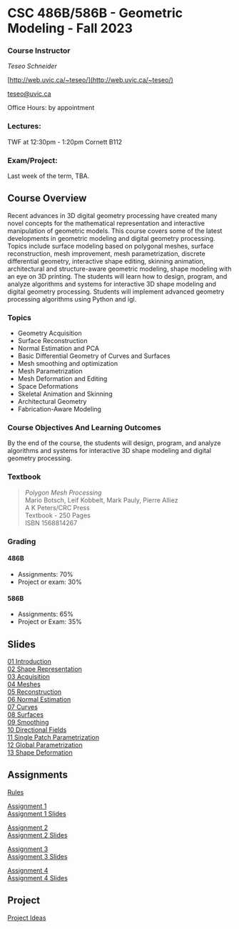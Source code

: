 # CSC 486B/586B - Geometric Modeling - Fall 2023

### Course Instructor
*Teseo Schneider*

[http://web.uvic.ca/~teseo/](http://web.uvic.ca/~teseo/)

[teseo@uvic.ca](mailto:teseo@uvic.ca)

Office Hours: by appointment

### Lectures:
TWF at 12:30pm - 1:20pm
Cornett B112

### Exam/Project:

Last week of the term, TBA.

## Course Overview

Recent advances in 3D digital geometry processing have created many novel concepts for the mathematical representation and interactive manipulation of geometric models. This course covers some of the latest developments in geometric modeling and digital geometry processing. Topics include surface modeling based on polygonal meshes, surface reconstruction, mesh improvement, mesh parametrization, discrete differential geometry, interactive shape editing, skinning animation, architectural and structure-aware geometric modeling, shape modeling with an eye on 3D printing. The students will learn how to design, program, and analyze algorithms and systems for interactive 3D shape modeling and digital geometry processing.
Students will implement advanced geometry processing algorithms using Python and igl.

### Topics

* Geometry Acquisition
* Surface Reconstruction
* Normal Estimation and PCA
* Basic Differential Geometry of Curves and Surfaces
* Mesh smoothing and optimization
* Mesh Parametrization
* Mesh Deformation and Editing
* Space Deformations
* Skeletal Animation and Skinning
* Architectural Geometry
* Fabrication-Aware Modeling

### Course Objectives And Learning Outcomes

By the end of the course, the students will design, program, and analyze algorithms and systems for interactive 3D shape modeling and digital geometry processing.


### Textbook
> *Polygon Mesh Processing*<br>
>Mario Botsch, Leif Kobbelt, Mark Pauly, Pierre Alliez<br>
>A K Peters/CRC Press<br>
>Textbook - 250 Pages<br>
>ISBN 1568814267<br>

### Grading

#### 486B
- Assignments: 70%
- Project or exam: 30%

#### 586B
- Assignments: 65%
- Project or Exam: 35%


## Slides

[01 Introduction](slides/01%20-%20Introduction.pdf)</br>
[02 Shape Representation](slides/02%20-%20Shape%20Representation.pdf)</br>
[03 Acquisition](slides/03%20-%20Acquisition.pdf)</br>
[04 Meshes](slides/04%20-%20Meshes.pdf)</br>
[05 Reconstruction](slides/05%20-%20Reconstruction.pdf)</br>
[06 Normal Estimation](slides/06%20-%20Normal%20Estimation.pdf)</br>
[07 Curves](slides/07%20-%20Curves.pdf)</br>
[08 Surfaces](slides/08%20-%20Surfaces.pdf)</br>
[09 Smoothing](slides/09%20-%20Smoothing.pdf)</br>
[10 Directional Fields](slides/10%20-%20Directional%20Fields.pdf)</br>
[11 Single Patch Parametrization](slides/11%20-%20Single%20Patch%20Parametrization.pdf)</br>
[12 Global Parametrization](slides/12%20-%20Global%20Parametrization.pdf)</br>
[13 Shape Deformation](slides/13%20-%20Shape%20Deformation.pdf)</br>
<!--</br>[(Extra) Laplace-Beltrami Derivation](slides/55%20-%20Cotangent%20Laplacian.pdf) -->

## Assignments

[Rules](RULES.md)

[Assignment 1](Assignment1/README.md)</br>
[Assignment 1 Slides](slides/A1%20-%20Assignment%201.pdf)

[Assignment 2](Assignment2/README.md)</br>
[Assignment 2 Slides](slides/A2%20-%20Assignment%202.pdf)

[Assignment 3](Assignment3/README.md)</br>
[Assignment 3 Slides](slides/A3%20-%20Assignment%203.pdf)

[Assignment 4](Assignment4/README.md)</br>
[Assignment 4 Slides](slides/A4%20-%20Assignment%204.pdf)

## Project

[Project Ideas](slides/56%20-%20Project%20Ideas.pdf)</br>
<!--[Project](Project/README.md)</br>
[Deformation Slides](slides/A5%20-%20Assignment%205.pdf) -->